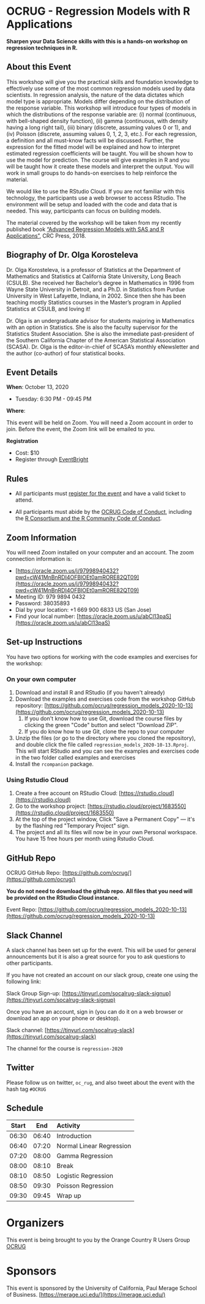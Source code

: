 # OCRUG - Regression Models with R Applications

**Sharpen your Data Science skills with this is a hands-on workshop on regression techniques in R.**

## About this Event

This workshop will give you the practical skills and foundation knowledge to effectively use some of the most common regression models used by data scientists. In regression analysis, the nature of the data dictates which model type is appropriate. Models differ depending on the distribution of the response variable. This workshop will introduce four types of models in which the distributions of the response variable are: (i) normal (continuous, with bell-shaped density function), (ii) gamma (continuous, with density having a long right tail), (iii) binary (discrete, assuming values 0 or 1), and (iv) Poisson (discrete, assuming values 0, 1, 2, 3, etc.). For each regression, a definition and all must-know facts will be discussed. Further, the expression for the fitted model will be explained and how to interpret estimated regression coefficients will be taught. You will be shown how to use the model for prediction. The course will give examples in R and you will be taught how it create these models and interpret the output. You will work in small groups to do hands-on exercises to help reinforce the material.

We would like to use the RStudio Cloud. If you are not familiar with this technology, the participants use a web browser to access RStudio. The environment will be setup and loaded with the code and data that is needed. This way, participants can focus on building models.


The material covered by the workshop will be taken from my recently published book [“Advanced Regression Models with SAS and R Applications”](https://www.amazon.com/dp/1138049018/), CRC Press, 2018.

## Biography of Dr. Olga Korosteleva

Dr. Olga Korosteleva, is a professor of Statistics at the Department of Mathematics and Statistics at California State University, Long Beach (CSULB). She received her Bachelor’s degree in Mathematics in 1996 from Wayne State University in Detroit, and a Ph.D. in Statistics from Purdue University in West Lafayette, Indiana, in 2002. Since then she has been teaching mostly Statistics courses in the Master’s program in Applied Statistics at CSULB, and loving it!

Dr. Olga is an undergraduate advisor for students majoring in Mathematics with an option in Statistics. She is also the faculty supervisor for the Statistics Student Association. She is also the immediate past-president of the Southern California Chapter of the American Statistical Association (SCASA). Dr. Olga is the editor-in-chief of SCASA’s monthly eNewsletter and the author (co-author) of four statistical books.


## Event Details

**When**: October 13, 2020 

* Tuesday: 6:30 PM - 09:45 PM

**Where**: 

This event will be held on Zoom. You will need a Zoom account in order to join. Before the event, the Zoom link will be emailed to you.

**Registration**

* Cost: $10
* Register through [EventBright](https://www.eventbrite.com/e/ocrug-regression-models-with-r-applications-tickets-119384266555)

## Rules

* All participants must [register for the event](https://www.eventbrite.com/e/ocrug-regression-models-with-r-applications-tickets-119384266555) and have a valid ticket to attend.

* All participants must abide by the [OCRUG Code of Conduct](https://github.com/ocrug/advanced_regression/blob/master/code-of-conduct.md), including the [R Consortium and the R Community Code of Conduct](https://wiki.r-consortium.org/view/R_Consortium_and_the_R_Community_Code_of_Conduct).

## Zoom Information

You will need Zoom installed on your computer and an account. The zoom connection information is:
* [https://oracle.zoom.us/j/97998940432?pwd=cW41MnBnRDI4OFBlOEt0amRORE82QT09](https://oracle.zoom.us/j/97998940432?pwd=cW41MnBnRDI4OFBlOEt0amRORE82QT09)
* Meeting ID: 979 9894 0432
* Password: 38035893
* Dial by your location: +1 669 900 6833 US (San Jose)
* Find your local number: [https://oracle.zoom.us/u/abCl13paS](https://oracle.zoom.us/u/abCl13paS)

## Set-up Instructions

You have two options for working with the code examples and exercises for the workshop:

### On your own computer
1. Download and install R and RStudio (if you haven't already)
2. Download the examples and exercises code from the workshop GitHub repository: [https://github.com/ocrug/regression_models_2020-10-13](https://github.com/ocrug/regression_models_2020-10-13)
	1. If you don't know how to use Git, download the course files by clicking the green "Code" button and select "Download ZIP".
	2. If you do know how to use Git, clone the repo to your computer
3. Unzip the files (or go to the directory where you cloned the repository), and double click the file called `regression_models_2020-10-13.Rproj`.  This will start RStudio and you can see the examples and exercises code in the two folder called examples and exercises
4. Install the `rcompanion` package.

### Using Rstudio Cloud
1. Create a free account on RStudio Cloud: [https://rstudio.cloud](https://rstudio.cloud)
2. Go to the workshop project: [https://rstudio.cloud/project/1683550](https://rstudio.cloud/project/1683550)
3. At the top of the project window, Click "Save a Permanent Copy" — it's by the flashing red "Temporary Project" sign.
4. The project and all its files will now be in your own Personal workspace.  You have 15 free hours per month using Rstudio Cloud.

## GitHub Repo

OCRUG GitHub Repo: [https://github.com/ocrug/](https://github.com/ocrug/)

**You do not need to download the github repo. All files that you need will be provided on the RStudio Cloud instance.**

Event Repo: [https://github.com/ocrug/regression_models_2020-10-13](https://github.com/ocrug/regression_models_2020-10-13)

## Slack Channel

A slack channel has been set up for the event. This will be used for general announcements but it is also a great source for you to ask questions to other participants.

If you have not created an account on our slack group, create one using the following link:

Slack Group Sign-up: [https://tinyurl.com/socalrug-slack-signup](https://tinyurl.com/socalrug-slack-signup)

Once you have an account, sign in (you can do it on a web browser or download an app on your phone or desktop).

Slack channel: [https://tinyurl.com/socalrug-slack](https://tinyurl.com/socalrug-slack)

The channel for the course is `regression-2020`

## Twitter

Please follow us on twitter, `oc_rug`, and also tweet about the event with the hash tag `#OCRUG`

## Schedule

|Start|End  |Activity|
|:---:|:---:|:------|
|06:30|06:40|Introduction|
|06:40|07:20|Normal Linear Regression|
|07:20|08:00|Gamma Regression|
|08:00|08:10|Break|
|08:10|08:50|Logistic Regression|
|08:50|09:30|Poisson Regression|
|09:30|09:45|Wrap up|

# Organizers
This event is being brought to you by the Orange Country R Users Group [OCRUG](https://www.meetup.com/OC-RUG/)

# Sponsors
This event is sponsored by the University of California, Paul Merage School of Business. [https://merage.uci.edu/](https://merage.uci.edu/)
